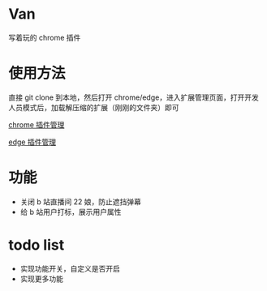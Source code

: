 # Van

写着玩的 chrome 插件

# 使用方法

直接 git clone 到本地，然后打开 chrome/edge，进入扩展管理页面，打开开发人员模式后，加载解压缩的扩展（刚刚的文件夹）即可

[chrome 插件管理](chrome://extensions/)

[edge 插件管理](edge://extensions/)

# 功能

- 关闭 b 站直播间 22 娘，防止遮挡弹幕
- 给 b 站用户打标，展示用户属性

# todo list

- 实现功能开关，自定义是否开启
- 实现更多功能
